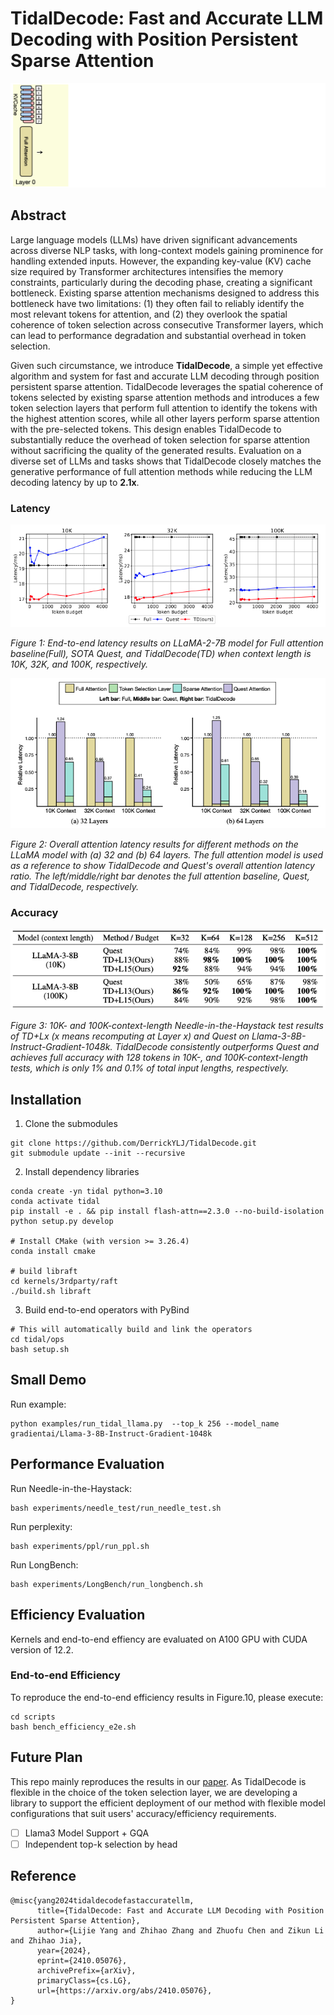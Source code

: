 # TidalDecode: Fast and Accurate LLM Decoding with Position Persistent Sparse Attention

![Illustration of TidalDecode Architecture](assets/TidalDecode-GIF.gif)
## Abstract
Large language models (LLMs) have driven significant advancements across diverse NLP tasks, with long-context models gaining prominence for handling extended inputs. However, the expanding key-value (KV) cache size required by Transformer architectures intensifies the memory constraints, particularly during the decoding phase, creating a significant bottleneck. Existing sparse attention mechanisms designed to address this bottleneck have two limitations: (1) they often fail to reliably identify the most relevant tokens for attention, and (2) they overlook the spatial coherence of token selection across consecutive Transformer layers, which can lead to performance degradation and substantial overhead in token selection. 

Given such circumstance, we introduce **TidalDecode**, a simple yet effective algorithm and system for fast and accurate LLM decoding through position persistent sparse attention. TidalDecode leverages the spatial coherence of tokens selected by existing sparse attention methods and introduces a few token selection layers that perform full attention to identify the tokens with the highest attention scores, while all other layers perform sparse attention with the pre-selected tokens. This design enables TidalDecode to substantially reduce the overhead of token selection for sparse
attention without sacrificing the quality of the generated results. Evaluation on a diverse set of LLMs and tasks shows that TidalDecode closely matches the generative performance of full attention methods while reducing the LLM decoding latency by up to **2.1x**.

### Latency
![Figure 1: Llama Latency Evaluation](assets/llama_e2e_eval.png)

*Figure 1: End-to-end latency results on LLaMA-2-7B model for Full attention baseline(Full), SOTA Quest, and TidalDecode(TD) when context length is 10K, 32K, and 100K, respectively.*

![Figure 2: Llama Latency Evaluation](assets/llama_latency_eval.png)

*Figure 2: Overall attention latency results for different methods on the LLaMA model with (a) 32 and (b) 64 layers. The full attention model is used as a reference to show TidalDecode and Quest's overall attention latency ratio. The left/middle/right bar denotes the full attention baseline, Quest, and TidalDecode, respectively.*

### Accuracy
![Llama3 Needle Evaluation](assets/llama3_needle_eval.png)

*Figure 3: 10K- and 100K-context-length Needle-in-the-Haystack test results of TD+Lx (x means recomputing at Layer x) and Quest on Llama-3-8B-Instruct-Gradient-1048k. TidalDecode consistently outperforms Quest and achieves full accuracy with 128 tokens in 10K-, and 100K-context-length tests, which is only 1\% and 0.1\% of total input lengths, respectively.*

## Installation
1. Clone the submodules
```
git clone https://github.com/DerrickYLJ/TidalDecode.git
git submodule update --init --recursive
```
2. Install dependency libraries
```
conda create -yn tidal python=3.10
conda activate tidal
pip install -e . && pip install flash-attn==2.3.0 --no-build-isolation
python setup.py develop

# Install CMake (with version >= 3.26.4)
conda install cmake

# build libraft
cd kernels/3rdparty/raft
./build.sh libraft
```
3. Build end-to-end operators with PyBind
```
# This will automatically build and link the operators
cd tidal/ops
bash setup.sh
```

## Small Demo
Run example:

```
python examples/run_tidal_llama.py  --top_k 256 --model_name gradientai/Llama-3-8B-Instruct-Gradient-1048k
```

## Performance Evaluation
Run Needle-in-the-Haystack:

```
bash experiments/needle_test/run_needle_test.sh
```

Run perplexity:

```
bash experiments/ppl/run_ppl.sh
```

Run LongBench:

```
bash experiments/LongBench/run_longbench.sh
```


## Efficiency Evaluation
Kernels and end-to-end effiency are evaluated on A100 GPU with CUDA version of 12.2.

### End-to-end Efficiency

To reproduce the end-to-end efficiency results in Figure.10, please execute:
```
cd scripts
bash bench_efficiency_e2e.sh
```

## Future Plan
This repo mainly reproduces the results in our [paper](https://arxiv.org/abs/2410.05076). As TidalDecode is flexible in the choice of the token selection layer, we are developing a library to support the efficient deployment of our method with flexible model configurations that suit users' accuracy/efficiency requirements.
- [ ] Llama3 Model Support + GQA
- [ ] Independent top-k selection by head

## Reference
```
@misc{yang2024tidaldecodefastaccuratellm,
      title={TidalDecode: Fast and Accurate LLM Decoding with Position Persistent Sparse Attention}, 
      author={Lijie Yang and Zhihao Zhang and Zhuofu Chen and Zikun Li and Zhihao Jia},
      year={2024},
      eprint={2410.05076},
      archivePrefix={arXiv},
      primaryClass={cs.LG},
      url={https://arxiv.org/abs/2410.05076}, 
}
```

